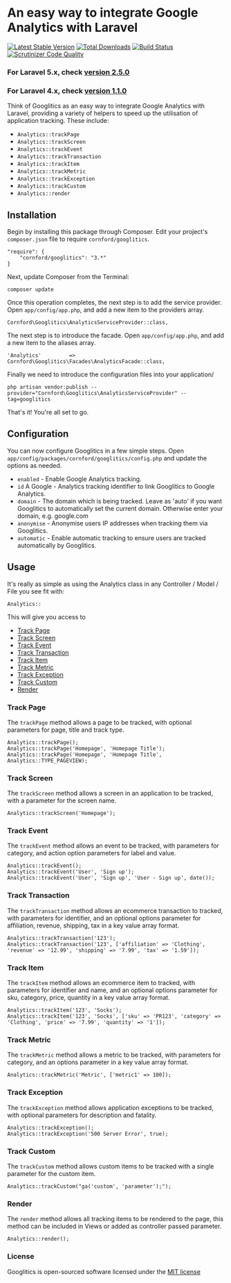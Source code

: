 # An easy way to integrate Google Analytics with Laravel

[![Latest Stable Version](https://poser.pugx.org/cornford/Googlitics/version.png)](https://packagist.org/packages/cornford/googlitics)
[![Total Downloads](https://poser.pugx.org/cornford/googlitics/d/total.png)](https://packagist.org/packages/cornford/googlitics)
[![Build Status](https://travis-ci.org/bradcornford/Googlitics.svg?branch=master)](https://travis-ci.org/bradcornford/Googlitics)
[![Scrutinizer Code Quality](https://scrutinizer-ci.com/g/bradcornford/Googlitics/badges/quality-score.png?b=master)](https://scrutinizer-ci.com/g/bradcornford/Googlitics/?branch=master)

### For Laravel 5.x, check [version 2.5.0](https://github.com/bradcornford/Googlitics/tree/v2.5.0)

### For Laravel 4.x, check [version 1.1.0](https://github.com/bradcornford/Googlitics/tree/v1.1.0)

Think of Googlitics as an easy way to integrate Google Analytics with Laravel, providing a variety of helpers to speed up the utilisation of application tracking. These include:

- `Analytics::trackPage`
- `Analytics::trackScreen`
- `Analytics::trackEvent`
- `Analytics::trackTransaction`
- `Analytics::trackItem`
- `Analytics::trackMetric`
- `Analytics::trackException`
- `Analytics::trackCustom`
- `Analytics::render`

## Installation

Begin by installing this package through Composer. Edit your project's `composer.json` file to require `cornford/googlitics`.

	"require": {
		"cornford/googlitics": "3.*"
	}

Next, update Composer from the Terminal:

	composer update

Once this operation completes, the next step is to add the service provider. Open `app/config/app.php`, and add a new item to the providers array.

	Cornford\Googlitics\AnalyticsServiceProvider::class,

The next step is to introduce the facade. Open `app/config/app.php`, and add a new item to the aliases array.

	'Analytics'         => Cornford\Googlitics\Facades\AnalyticsFacade::class,

Finally we need to introduce the configuration files into your application/

	php artisan vendor:publish --provider="Cornford\Googlitics\AnalyticsServiceProvider" --tag=googlitics

That's it! You're all set to go.

## Configuration

You can now configure Googlitics in a few simple steps. Open `app/config/packages/cornford/googlitics/config.php` and update the options as needed.

- `enabled` - Enable Google Analytics tracking.
- `id` A Google - Analytics tracking identifier to link Googlitics to Google Analytics.
- `domain` - The domain which is being tracked. Leave as 'auto' if you want Googlitics to automatically set the current domain. Otherwise enter your domain, e.g. google.com
- `anonymise` - Anonymise users IP addresses when tracking them via Googlitics.
- `automatic` - Enable automatic tracking to ensure users are tracked automatically by Googlitics.

## Usage

It's really as simple as using the Analytics class in any Controller / Model / File you see fit with:

`Analytics::`

This will give you access to

- [Track Page](#track-page)
- [Track Screen](#track-screen)
- [Track Event](#track-event)
- [Track Transaction](#track-transaction)
- [Track Item](#track-item)
- [Track Metric](#track-metric)
- [Track Exception](#track-exception)
- [Track Custom](#track-custom)
- [Render](#render)

### Track Page

The `trackPage` method allows a page to be tracked, with optional parameters for page, title and track type.

	Analytics::trackPage();
	Analytics::trackPage('Homepage', 'Homepage Title');
	Analytics::trackPage('Homepage', 'Homepage Title', Analytics::TYPE_PAGEVIEW);

### Track Screen

The `trackScreen` method allows a screen in an application to be tracked, with a parameter for the screen name.

	Analytics::trackScreen('Homepage');

### Track Event

The `trackEvent` method allows an event to be tracked, with parameters for category, and action option parameters for label and value.

	Analytics::trackEvent();
	Analytics::trackEvent('User', 'Sign up');
	Analytics::trackEvent('User', 'Sign up', 'User - Sign up', date());

### Track Transaction

The `trackTransaction` method allows an ecommerce transaction to tracked, with parameters for identifier, and an optional options parameter for affiliation, revenue, shipping, tax in a key value array format.

	Analytics::trackTransaction('123');
	Analytics::trackTransaction('123', ['affiliation' => 'Clothing', 'revenue' => '12.99', 'shipping' => '7.99', 'tax' => '1.59']);

### Track Item

The `trackItem` method allows an ecommerce item to tracked, with parameters for identifier and name, and an optional options parameter for sku, category, price, quantity in a key value array format.

	Analytics::trackItem('123', 'Socks');
	Analytics::trackItem('123', 'Socks', ['sku' => 'PR123', 'category' => 'Clothing', 'price' => '7.99', 'quantity' => '1']);

### Track Metric

The `trackMetric` method allows a metric to be tracked, with parameters for category, and an options parameter in a key value array format.

	Analytics::trackMetric('Metric', ['metric1' => 100]);

### Track Exception

The `trackException` method allows application exceptions to be tracked, with optional parameters for description and fatality.

	Analytics::trackException();
	Analytics::trackException('500 Server Error', true);

### Track Custom

The `trackCustom` method allows custom items to be tracked with a single parameter for the custom item.

	Analytics::trackCustom("ga('custom', 'parameter');");

### Render

The `render` method allows all tracking items to be rendered to the page, this method can be included in Views or added as controller passed parameter.

	Analytics::render();

### License

Googlitics is open-sourced software licensed under the [MIT license](http://opensource.org/licenses/MIT)